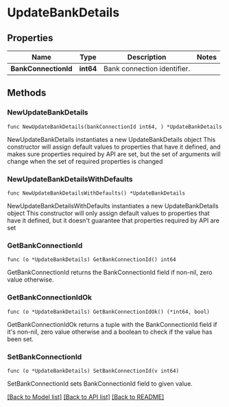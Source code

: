 # UpdateBankDetails

## Properties

Name | Type | Description | Notes
------------ | ------------- | ------------- | -------------
**BankConnectionId** | **int64** | Bank connection identifier. | 

## Methods

### NewUpdateBankDetails

`func NewUpdateBankDetails(bankConnectionId int64, ) *UpdateBankDetails`

NewUpdateBankDetails instantiates a new UpdateBankDetails object
This constructor will assign default values to properties that have it defined,
and makes sure properties required by API are set, but the set of arguments
will change when the set of required properties is changed

### NewUpdateBankDetailsWithDefaults

`func NewUpdateBankDetailsWithDefaults() *UpdateBankDetails`

NewUpdateBankDetailsWithDefaults instantiates a new UpdateBankDetails object
This constructor will only assign default values to properties that have it defined,
but it doesn't guarantee that properties required by API are set

### GetBankConnectionId

`func (o *UpdateBankDetails) GetBankConnectionId() int64`

GetBankConnectionId returns the BankConnectionId field if non-nil, zero value otherwise.

### GetBankConnectionIdOk

`func (o *UpdateBankDetails) GetBankConnectionIdOk() (*int64, bool)`

GetBankConnectionIdOk returns a tuple with the BankConnectionId field if it's non-nil, zero value otherwise
and a boolean to check if the value has been set.

### SetBankConnectionId

`func (o *UpdateBankDetails) SetBankConnectionId(v int64)`

SetBankConnectionId sets BankConnectionId field to given value.



[[Back to Model list]](../README.md#documentation-for-models) [[Back to API list]](../README.md#documentation-for-api-endpoints) [[Back to README]](../README.md)


